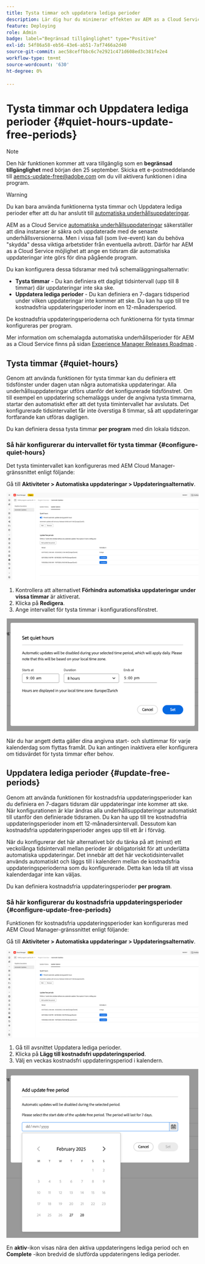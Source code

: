 ```yaml
---
title: Tysta timmar och uppdatera lediga perioder
description: Lär dig hur du minimerar effekten av AEM as a Cloud Service automatiska uppdateringar genom att använda tysta timmar och uppdateringsfria perioder.
feature: Deploying
role: Admin
badge: label="Begränsad tillgänglighet" type="Positive"
exl-id: 54f86a58-eb56-43e6-ab51-7af7466a2d40
source-git-commit: aec58ceffbbc6c7e2921c471d608ed3c381fe2e4
workflow-type: tm+mt
source-wordcount: '630'
ht-degree: 0%

---
```


# Tysta timmar och Uppdatera lediga perioder {#quiet-hours-update-free-periods}

>[!NOTE]
>Den här funktionen kommer att vara tillgänglig som en **begränsad tillgänglighet** med början den 25 september. Skicka ett e-postmeddelande till [aemcs-update-free@adobe.com](mailto:aemcs-update-free@adobe.com) om du vill aktivera funktionen i dina program.

>[!WARNING]
>Du kan bara använda funktionerna tysta timmar och Uppdatera lediga perioder efter att du har anslutit till [automatiska underhållsuppdateringar](/help/implementing/deploying/aem-version-updates.md).

AEM as a Cloud Service [automatiska underhållsuppdateringar](/help/implementing/deploying/aem-version-updates.md) säkerställer att dina instanser är säkra och uppdaterade med de senaste underhållsversionerna. Men i vissa fall (som live-event) kan du behöva &quot;skydda&quot; dessa viktiga arbetstider från eventuella avbrott. Därför har AEM as a Cloud Service möjlighet att ange en tidsram där automatiska uppdateringar inte görs för dina pågående program.

Du kan konfigurera dessa tidsramar med två schemaläggningsalternativ:

* **Tysta timmar** - Du kan definiera ett dagligt tidsintervall (upp till 8 timmar) där uppdateringar inte ska ske.
* **Uppdatera lediga perioder** - Du kan definiera en 7-dagars tidsperiod under vilken uppdateringar inte kommer att ske. Du kan ha upp till tre kostnadsfria uppdateringsperioder inom en 12-månadersperiod.

De kostnadsfria uppdateringsperioderna och funktionerna för tysta timmar konfigureras per program.

Mer information om schemalagda automatiska underhållsperioder för AEM as a Cloud Service finns på sidan [Experience Manager Releases Roadmap](https://experienceleague.adobe.com/sv/docs/experience-manager-release-information/aem-release-updates/update-releases-roadmap) .

## Tysta timmar {#quiet-hours}

Genom att använda funktionen för tysta timmar kan du definiera ett tidsfönster under dagen utan några automatiska uppdateringar. Alla underhållsuppdateringar utförs utanför det konfigurerade tidsfönstret. Om till exempel en uppdatering schemaläggs under de angivna tysta timmarna, startar den automatiskt efter att det tysta timintervallet har avslutats. Det konfigurerade tidsintervallet får inte överstiga 8 timmar, så att uppdateringar fortfarande kan utföras dagligen.

Du kan definiera dessa tysta timmar **per program** med din lokala tidszon.

### Så här konfigurerar du intervallet för tysta timmar {#configure-quiet-hours}

Det tysta timintervallet kan konfigureras med AEM Cloud Manager-gränssnittet enligt följande:

Gå till **Aktiviteter > Automatiska uppdateringar > Uppdateringsalternativ**.

![Konfiguration](assets/main-config.png)

1. Kontrollera att alternativet **Förhindra automatiska uppdateringar under vissa timmar** är aktiverat.
2. Klicka på **Redigera**.
3. Ange intervallet för tysta timmar i konfigurationsfönstret.

![Konfiguration för tysta timmar](assets/quiet-hours.png)

När du har angett detta gäller dina angivna start- och sluttimmar för varje kalenderdag som flyttas framåt. Du kan antingen inaktivera eller konfigurera om tidsvärdet för tysta timmar efter behov.

## Uppdatera lediga perioder {#update-free-periods}

Genom att använda funktionen för kostnadsfria uppdateringsperioder kan du definiera en 7-dagars tidsram där uppdateringar inte kommer att ske. När konfigurationen är klar ändras alla underhållsuppdateringar automatiskt till utanför den definierade tidsramen. Du kan ha upp till tre kostnadsfria uppdateringsperioder inom ett 12-månadersintervall. Dessutom kan kostnadsfria uppdateringsperioder anges upp till ett år i förväg.

När du konfigurerar det här alternativet bör du tänka på att (minst) ett veckolånga tidsintervall mellan perioder är obligatoriskt för att underlätta automatiska uppdateringar. Det innebär att det här veckotidsintervallet används automatiskt och läggs till i kalendern mellan de kostnadsfria uppdateringsperioderna som du konfigurerade. Detta kan leda till att vissa kalenderdagar inte kan väljas.

Du kan definiera kostnadsfria uppdateringsperioder **per program**.

### Så här konfigurerar du kostnadsfria uppdateringsperioder {#configure-update-free-periods}

Funktionen för kostnadsfria uppdateringsperioder kan konfigureras med AEM Cloud Manager-gränssnittet enligt följande:

Gå till **Aktiviteter > Automatiska uppdateringar > Uppdateringsalternativ**.

![Konfiguration](assets/main-config.png)

1. Gå till avsnittet Uppdatera lediga perioder.
2. Klicka på **Lägg till kostnadsfri uppdateringsperiod**.
3. Välj en veckas kostnadsfri uppdateringsperiod i kalendern.

![Uppdatera konfiguration för lediga perioder](assets/update-free-periods.png)

En **aktiv**-ikon visas nära den aktiva uppdateringens lediga period och en **Complete** -ikon bredvid de slutförda uppdateringens lediga perioder.
